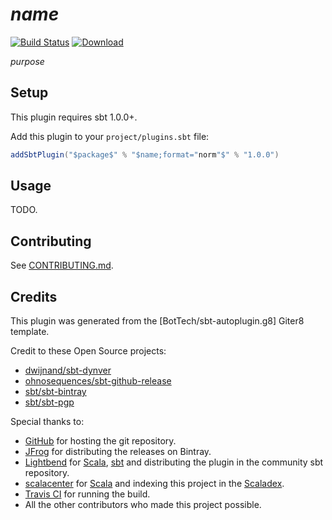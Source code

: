 # $name$

[![Build Status]](https://travis-ci.org/$organizationName;format="word"$/$name$)
[![Download]](https://bintray.com/$organizationName;format="word,lower"$/sbt-plugins/$name$/_latestVersion)

$purpose$

## Setup

This plugin requires sbt 1.0.0+.

Add this plugin to your `project/plugins.sbt` file:
```scala
addSbtPlugin("$package$" % "$name;format="norm"$" % "1.0.0")
```

## Usage

TODO.

## Contributing

See [CONTRIBUTING.md](CONTRIBUTING.md).

## Credits

This plugin was generated from the [BotTech/sbt-autoplugin.g8] Giter8 template.

Credit to these Open Source projects:
* [dwijnand/sbt-dynver]
* [ohnosequences/sbt-github-release]
* [sbt/sbt-bintray]
* [sbt/sbt-pgp]

Special thanks to:
* [GitHub] for hosting the git repository.
* [JFrog] for distributing the releases on Bintray.
* [Lightbend] for [Scala], [sbt] and distributing the plugin in the community sbt repository.
* [scalacenter] for [Scala] and indexing this project in the [Scaladex].
* [Travis CI] for running the build.
* All the other contributors who made this project possible.

[Build Status]: https://travis-ci.org/$organizationName;format="word"$/$name$.svg?branch=master
[BotTech/sbt-autoplugin]: https://github.com/BotTech/sbt-autoplugin.g8
[Download]: https://api.bintray.com/packages/$organizationName;format="word,lower"$/sbt-plugins/$name$/images/download.svg
[dwijnand/sbt-dynver]: https://github.com/dwijnand/sbt-dynver
[Github]: https://github.com
[JFrog]: https://jfrog.com
[Lightbend]: https://www.lightbend.com
[ohnosequences/sbt-github-release]: https://github.com/ohnosequences/sbt-github-release
[sbt]: https://www.scala-sbt.org
[sbt/sbt-bintray]: https://github.com/sbt/sbt-bintray
[sbt/sbt-pgp]: https://github.com/sbt/sbt-pgp
[Scala]: https://www.scala-lang.org
[scalacenter]: https://scala.epfl.ch
[Scaladex]: https://index.scala-lang.org
[Travis CI]: https://travis-ci.org
